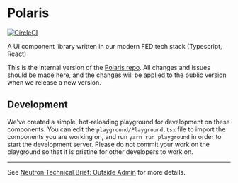 # Polaris
[![CircleCI](https://circleci.com/gh/Shopify/polaris-react.svg?style=svg&circle-token=c8498f3af1d113fe3974c8881c4ce32ef09423c2)](https://circleci.com/gh/Shopify/polaris-react)

A UI component library written in our modern FED tech stack (Typescript, React)

This is the internal version of the [Polaris repo](https://github.com/Shopify/polaris). All changes and issues should be made here, and the changes will be applied to the public version when we release a new version.

## Development

We’ve created a simple, hot-reloading playground for development on these components. You can edit the `playground/Playground.tsx` file to import the components you are working on, and run `yarn run playground` in order to start the development server. Please do not commit your work on the playground so that it is pristine for other developers to work on.

----
See [Neutron Technical Brief: Outside Admin](https://docs.google.com/document/d/1d5ZnRvNYWB2Z7_60Rr6V8_ujXB5S2wPQ4BlqvPxeLjE/edit#heading=h.m7ed1jg4h8vu) for more details.
